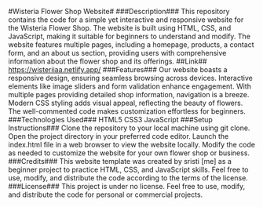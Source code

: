 #Wisteria Flower Shop Website#
###Description###
This repository contains the code for a simple yet interactive and responsive website for the Wisteria Flower Shop. The website is built using HTML, CSS, and JavaScript, making it suitable for beginners to understand and modify. The website features multiple pages, including a homepage, products, a contact form, and an about us section, providing users with comprehensive information about the flower shop and its offerings.
##Link##
https://wisteriiaa.netlify.app/
###Features###
Our website boasts a responsive design, ensuring seamless browsing across devices. Interactive elements like image sliders and form validation enhance engagement. With multiple pages providing detailed shop information, navigation is a breeze. Modern CSS styling adds visual appeal, reflecting the beauty of flowers. The well-commented code makes customization effortless for beginners.
###Technologies Used###
HTML5
CSS3
JavaScript
###Setup Instructions###
Clone the repository to your local machine using git clone.
Open the project directory in your preferred code editor.
Launch the index.html file in a web browser to view the website locally.
Modify the code as needed to customize the website for your own flower shop or business.
###Credits###
This website template was created by sristi [me] as a beginner project to practice HTML, CSS, and JavaScript skills. Feel free to use, modify, and distribute the code according to the terms of the license.
###License###
This project is under no license. Feel free to use, modify, and distribute the code for personal or commercial projects.

